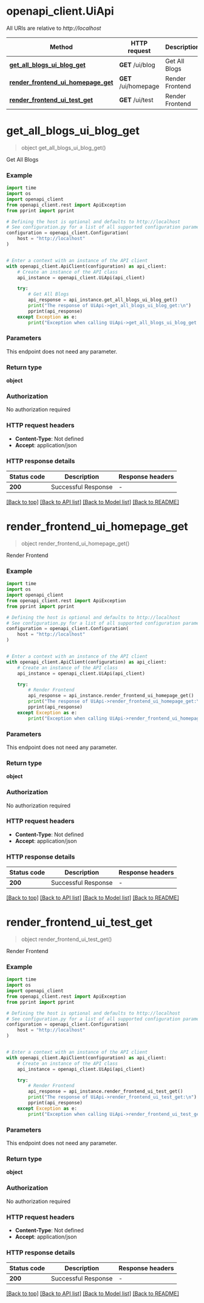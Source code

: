 # openapi_client.UiApi

All URIs are relative to *http://localhost*

Method | HTTP request | Description
------------- | ------------- | -------------
[**get_all_blogs_ui_blog_get**](UiApi.md#get_all_blogs_ui_blog_get) | **GET** /ui/blog | Get All Blogs
[**render_frontend_ui_homepage_get**](UiApi.md#render_frontend_ui_homepage_get) | **GET** /ui/homepage | Render Frontend
[**render_frontend_ui_test_get**](UiApi.md#render_frontend_ui_test_get) | **GET** /ui/test | Render Frontend


# **get_all_blogs_ui_blog_get**
> object get_all_blogs_ui_blog_get()

Get All Blogs

### Example


```python
import time
import os
import openapi_client
from openapi_client.rest import ApiException
from pprint import pprint

# Defining the host is optional and defaults to http://localhost
# See configuration.py for a list of all supported configuration parameters.
configuration = openapi_client.Configuration(
    host = "http://localhost"
)


# Enter a context with an instance of the API client
with openapi_client.ApiClient(configuration) as api_client:
    # Create an instance of the API class
    api_instance = openapi_client.UiApi(api_client)

    try:
        # Get All Blogs
        api_response = api_instance.get_all_blogs_ui_blog_get()
        print("The response of UiApi->get_all_blogs_ui_blog_get:\n")
        pprint(api_response)
    except Exception as e:
        print("Exception when calling UiApi->get_all_blogs_ui_blog_get: %s\n" % e)
```



### Parameters

This endpoint does not need any parameter.

### Return type

**object**

### Authorization

No authorization required

### HTTP request headers

 - **Content-Type**: Not defined
 - **Accept**: application/json

### HTTP response details

| Status code | Description | Response headers |
|-------------|-------------|------------------|
**200** | Successful Response |  -  |

[[Back to top]](#) [[Back to API list]](../README.md#documentation-for-api-endpoints) [[Back to Model list]](../README.md#documentation-for-models) [[Back to README]](../README.md)

# **render_frontend_ui_homepage_get**
> object render_frontend_ui_homepage_get()

Render Frontend

### Example


```python
import time
import os
import openapi_client
from openapi_client.rest import ApiException
from pprint import pprint

# Defining the host is optional and defaults to http://localhost
# See configuration.py for a list of all supported configuration parameters.
configuration = openapi_client.Configuration(
    host = "http://localhost"
)


# Enter a context with an instance of the API client
with openapi_client.ApiClient(configuration) as api_client:
    # Create an instance of the API class
    api_instance = openapi_client.UiApi(api_client)

    try:
        # Render Frontend
        api_response = api_instance.render_frontend_ui_homepage_get()
        print("The response of UiApi->render_frontend_ui_homepage_get:\n")
        pprint(api_response)
    except Exception as e:
        print("Exception when calling UiApi->render_frontend_ui_homepage_get: %s\n" % e)
```



### Parameters

This endpoint does not need any parameter.

### Return type

**object**

### Authorization

No authorization required

### HTTP request headers

 - **Content-Type**: Not defined
 - **Accept**: application/json

### HTTP response details

| Status code | Description | Response headers |
|-------------|-------------|------------------|
**200** | Successful Response |  -  |

[[Back to top]](#) [[Back to API list]](../README.md#documentation-for-api-endpoints) [[Back to Model list]](../README.md#documentation-for-models) [[Back to README]](../README.md)

# **render_frontend_ui_test_get**
> object render_frontend_ui_test_get()

Render Frontend

### Example


```python
import time
import os
import openapi_client
from openapi_client.rest import ApiException
from pprint import pprint

# Defining the host is optional and defaults to http://localhost
# See configuration.py for a list of all supported configuration parameters.
configuration = openapi_client.Configuration(
    host = "http://localhost"
)


# Enter a context with an instance of the API client
with openapi_client.ApiClient(configuration) as api_client:
    # Create an instance of the API class
    api_instance = openapi_client.UiApi(api_client)

    try:
        # Render Frontend
        api_response = api_instance.render_frontend_ui_test_get()
        print("The response of UiApi->render_frontend_ui_test_get:\n")
        pprint(api_response)
    except Exception as e:
        print("Exception when calling UiApi->render_frontend_ui_test_get: %s\n" % e)
```



### Parameters

This endpoint does not need any parameter.

### Return type

**object**

### Authorization

No authorization required

### HTTP request headers

 - **Content-Type**: Not defined
 - **Accept**: application/json

### HTTP response details

| Status code | Description | Response headers |
|-------------|-------------|------------------|
**200** | Successful Response |  -  |

[[Back to top]](#) [[Back to API list]](../README.md#documentation-for-api-endpoints) [[Back to Model list]](../README.md#documentation-for-models) [[Back to README]](../README.md)

